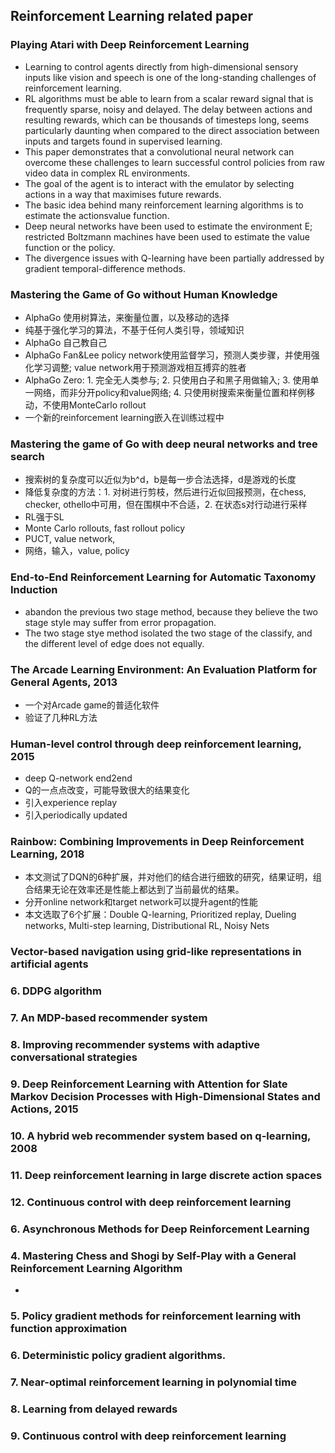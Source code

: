 ## Reinforcement Learning related paper

### Playing Atari with Deep Reinforcement Learning
- Learning to control agents directly from high-dimensional sensory inputs like vision and speech is one of the long-standing challenges of reinforcement learning.
- RL algorithms must be able to learn from a scalar reward signal that is frequently sparse, noisy and delayed. The delay between actions and resulting rewards, which can be thousands of timesteps long, seems particularly daunting when compared to the direct association between inputs and targets found in supervised learning.
- This paper demonstrates that a convolutional neural network can overcome these challenges to learn successful control policies from raw video data in complex RL environments.
- The goal of the agent is to interact with the emulator by selecting actions in a way that maximises future rewards.
- The basic idea behind many reinforcement learning algorithms is to estimate the actionsvalue function.
- Deep neural networks have been used to estimate the environment E; restricted Boltzmann machines have been used to estimate the value function or the policy.
- The divergence issues with Q-learning have been partially addressed by gradient temporal-difference methods.

### Mastering the Game of Go without Human Knowledge
- AlphaGo 使用树算法，来衡量位置，以及移动的选择
- 纯基于强化学习的算法，不基于任何人类引导，领域知识
- AlphaGo 自己教自己
- AlphaGo Fan&Lee policy network使用监督学习，预测人类步骤，并使用强化学习调整; value network用于预测游戏相互搏弈的胜者
- AlphaGo Zero: 1. 完全无人类参与; 2. 只使用白子和黑子用做输入; 3. 使用单一网络，而非分开policy和value网络; 4. 只使用树搜索来衡量位置和样例移动，不使用MonteCarlo rollout
- 一个新的reinforcement learning嵌入在训练过程中

### Mastering the game of Go with deep neural networks and tree search
- 搜索树的复杂度可以近似为b^d，b是每一步合法选择，d是游戏的长度
- 降低复杂度的方法：1. 对树进行剪枝，然后进行近似回报预测，在chess, checker, othello中可用，但在围棋中不合适，2. 在状态s对行动进行采样
- RL强于SL
- Monte Carlo rollouts, fast rollout policy
- PUCT, value network, 
- 网络，输入，value, policy


### End-to-End Reinforcement Learning for Automatic Taxonomy Induction
- abandon the previous two stage method, because they believe the two stage style may suffer from error propagation.
- The two stage stye method isolated the two stage of the classify, and the different level of edge does not equally.

### The Arcade Learning Environment: An Evaluation Platform for General Agents, 2013
- 一个对Arcade game的普适化软件
- 验证了几种RL方法

### Human-level control through deep reinforcement learning, 2015
- deep Q-network end2end
- Q的一点点改变，可能导致很大的结果变化
- 引入experience replay
- 引入periodically updated

### Rainbow: Combining Improvements in Deep Reinforcement Learning, 2018
- 本文测试了DQN的6种扩展，并对他们的结合进行细致的研究，结果证明，组合结果无论在效率还是性能上都达到了当前最优的结果。
- 分开online network和target network可以提升agent的性能
- 本文选取了6个扩展：Double Q-learning, Prioritized replay, Dueling networks, Multi-step learning, Distributional RL, Noisy Nets

### Vector-based navigation using grid-like representations in artificial agents

### 6. DDPG algorithm

### 7. An MDP-based recommender system


### 8. Improving recommender systems with adaptive conversational strategies

### 9. Deep Reinforcement Learning with Attention for Slate Markov Decision Processes with High-Dimensional States and Actions, 2015

### 10. A hybrid web recommender system based on q-learning, 2008

### 11. Deep reinforcement learning in large discrete action spaces

### 12. Continuous control with deep reinforcement learning

### 6. Asynchronous Methods for Deep Reinforcement Learning

### 4. Mastering Chess and Shogi by Self-Play with a General Reinforcement Learning Algorithm
-  

### 5. Policy gradient methods for reinforcement learning with function approximation

### 6. Deterministic policy gradient algorithms.

### 7. Near-optimal reinforcement learning in polynomial time

### 8. Learning from delayed rewards

### 9. Continuous control with deep reinforcement learning
